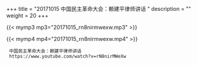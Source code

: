 +++
title = "20171015  中国民主革命大会：赖建平律师讲话 "
description = ""
weight = 20
+++

{{< mymp3 mp3="20171015_rn8nirmwexw.mp3" >}}

{{< mymp4 mp4="20171015_rn8nirmwexw.mp4" >}}

     
     中国民主革命大会：赖建平律师讲话 
     https://www.youtube.com/watch?v=rN8nirMWeXw 
